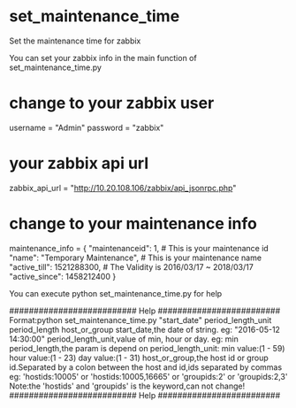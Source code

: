 # set_maintenance_time
Set the maintenance time for zabbix

You can set your zabbix info in the main function of set_maintenance_time.py


# change to your zabbix user
username = "Admin"
password = "zabbix"

# your zabbix api url
zabbix_api_url = "http://10.20.108.106/zabbix/api_jsonrpc.php"

# change to your maintenance info
maintenance_info = {
        "maintenanceid": 1,     	# This is your maintenance id
        "name": "Temporary Maintenance",     # This is your maintenance name
        "active_till": 1521288300,           # The Validity is 2016/03/17 ~ 2018/03/17
        "active_since": 1458212400
    }
    
You can execute python set_maintenance_time.py for help

########################## Help #########################
Format:python set_maintenance_time.py "start_date" period_length_unit period_length host_or_group
start_date,the date of string.                  eg: "2016-05-12 14:30:00"
period_length_unit,value of min, hour or day.   eg: min
period_length,the param is depend on period_length_unit:
min                                       value:(1 - 59)
hour                                      value:(1 - 23)
day                                       value:(1 - 31)
host_or_group,the host id or group id.Separated by a colon between the host and id,ids separated by commas
eg: 'hostids:10005' or 'hostids:10005,16665' or 'groupids:2' or 'groupids:2,3'
Note:the 'hostids' and 'groupids' is the keyword,can not change!
########################## Help #########################
